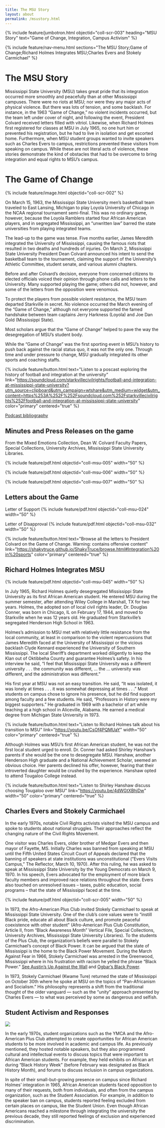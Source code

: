 ```yaml
---
title: The MSU Story
layout: about
permalink: /msustory.html
---
```

{% include feature/jumbotron.html objectid="coll-scr-003" heading="MSU Story" text="Game of Change, Integration, Campus Activism" %}

{% include feature/nav-menu.html sections="The MSU Story;Game of Change;Richard Holmes Integrates MSU;Charles Evers and Stokely Carmichael" %}

# The MSU Story
Mississippi State University (MSU) takes great pride that its integration occurred more smoothly and peacefully than at other Mississippi campuses.  There were no riots at MSU; nor were they any major acts of physical violence.  But there was lots of tension, and some backlash.  For instance, in the 1963 “Game of Change,” no violent incidents occurred, but the team left under cover of night, and following the event, President Colvard received letters filled with vitriol. Likewise, when Richard Holmes first registered for classes at MSU in July 1965, no one hurt him or prevented his registration, but he had to live in isolation and get escorted home.  Furthermore, when MSU student groups wanted to invite speakers such as Charles Evers to campus, restrictions prevented these visitors from speaking on campus.  While these are not literal acts of violence, these stories demonstrate the kind of obstacles that had to be overcome to bring integration and equal rights to MSU’s campus.

# The Game of Change

{% include feature/image.html objectid="coll-scr-002" %}

On March 15, 1963, the Mississippi State University men’s basketball team traveled to East Lansing, Michigan to play Loyola University of Chicago in the NCAA regional tournament semi-final.  This was no ordinary game, however, because the Loyola Ramblers started four African American players, and in segregated Mississippi, an “unwritten law” barred the state universities from playing integrated teams.

The lead-up to the game was tense.  Five months earlier, James Meredith integrated the University of Mississippi, causing the famous riots that resulted in two deaths and hundreds of injuries. On March 2, Mississippi State University President Dean Colvard announced his intent to send the basketball team to the tournament, claiming the support of the University’s Athletic Committee, student senate, and various alumni chapters.

Before and after Colvard’s decision, everyone from concerned citizens to elected officials voiced their opinion through phone calls and letters to the University.  Many supported playing the game; others did not, however, and some of the letters from the opposition were venomous.

To protect the players from possible violent resistance, the MSU team departed Starkville in secret. No violence occurred the March evening of the “Game of Change,” although not everyone supported the famed handshake between team captains Jerry Harkness (Loyola) and Joe Dan Gold (Mississippi State).

Most scholars argue that the “Game of Change” helped to pave the way the desegregation of MSU’s student body.

While the “Game of Change” was the first sporting event in MSU’s history to push back against the racial status quo, it was not the only one.  Through time and under pressure to change, MSU gradually integrated its other sports and coaching staffs.

{% include feature/button.html text="Listen to a poscast exploring the history of football and integration at the university" link="https://soundcloud.com/starkvillecivilrights/football-and-integration-at-mississippi-state-university?utm_source=clipboard&utm_campaign=wtshare&utm_medium=widget&utm_content=https%253A%252F%252Fsoundcloud.com%252Fstarkvillecivilrights%252Ffootball-and-integration-at-mississippi-state-university" color="primary" centered="true" %}


<a href="https://docs.google.com/document/d/1g-MbgL5gOGEWAJTXjKS-HgsXA6bFCjcg-RMqbXamaDQ/edit?usp=sharing">Podcast bibliography</a>

## Minutes and Press Releases on the game
From the Mixed Emotions Collection, Dean W. Colvard Faculty Papers, Special Collections, University Archives, Mississippi State University Libraries.

{% include feature/pdf.html objectid="coll-msu-005" width="50" %}

{% include feature/pdf.html objectid="coll-msu-006" width="50" %}

{% include feature/pdf.html objectid="coll-msu-007" width="50" %}

<!--missing 008, possibly the Resolution. Not in objects folder or data sheet. Reference: https://drive.google.com/file/d/0B5tiL0HMFLJGM2RqVlJnMmNCVmc/view?usp=sharing&resourcekey=0-dV8UGHiXaQn5y4kYdBLX4g {% include feature/pdf.html objectid="coll-msu-008" width="50" %}-->

## Letters about the Game

Letter of Support
{% include feature/pdf.html objectid="coll-msu-024" width="50" %}

Letter of Disapproval
{% include feature/pdf.html objectid="coll-msu-032" width="50" %}

{% include feature/button.html text="Browse all the letters to President Colvard on the Game of Change. Warning: contains offensive content" link="https://shakytruce.github.io/ShakyTruce/browse.html#Integration%20in%20sports" color="primary" centered="true" %}

## Richard Holmes Integrates MSU

{% include feature/pdf.html objectid="coll-msu-045" width="50" %}

In July 1965, Richard Holmes quietly desegregated Mississippi State University as its first African American student. He entered MSU during the summer semester, after attending Wiley College in Marshall, TX for two years. Holmes, the adopted son of local civil rights leader, Dr. Douglas Conner,  was born in Chicago, IL on February 17, 1944, and moved to Starkville when he was 12 years old. He graduated from Starkville’s segregated Henderson High School in 1963.

Holmes’s admission to MSU met with relatively little resistance from the local community, at least in comparison to the violent repercussions that James Meredith faced at the University of Mississippi or the vicious backlash Clyde Kennard experienced the University of Southern Mississippi. The local Sheriff’s department worked diligently to keep the Klan out of Oktibbeha County and guarantee Holmes’s safety. In his interview he said, “I feel that Mississippi State University was a different university . . . the community was different, … the … university was different, and the administration was different.” 

His first year at MSU was not an easy transition. He said, “It was isolated, it was lonely at times . . . it was somewhat depressing at times . . .” Most students on campus chose to ignore his presence, but he did find support among faculty and a few students. He said, “Professors in History were my biggest supporters.” He graduated in 1969 with a bachelor of art while teaching at a high school in Aliceville, Alabama. He earned a medical degree from Michigan State University in 1973. 

{% include feature/button.html text="Listen to Richard Holmes talk about his transition to MSU" link="https://youtu.be/CsOf4PQMUaY" width="50" color="primary" centered="true" %}

Although Holmes was MSU’s first African American student, he was not the first local student urged to enroll.  Dr. Conner had asked Shirley Hanshaw’s parents if she would be the one to desegregate MSU.  Hanshaw, another Henderson High graduate and a National Achievement Scholar, seemed an obvious choice.  Her parents declined his offer, however, fearing that their introverted daughter would be crushed by the experience.  Hanshaw opted to attend Tougaloo College instead. 

{% include feature/button.html text="Listen to Shirley Hanshaw discuss choosing Tougaloo over MSU" link="https://youtu.be/4dWGtXBhjDw" width="50" color="primary" centered="true" %}

## Charles Evers and Stokely Carmichael

In the early 1970s, notable Civil Rights activists visited the MSU campus and spoke to students about national struggles. Their approaches reflect the changing nature of the Civil Rights Movement.

One visitor was Charles Evers, older brother of Medgar Evers and then mayor of Fayette, MS. Initially Charles was banned from speaking at MSU until the Fifth United States Circuit Court of Appeals declared that the banning of speakers at state institutions was unconstitutional (“Evers Visits Campus,” The Reflector, March 10, 1970). After this ruling, he was asked to speak at Mississippi State University by the Young Democrats on March 9, 1970. In his speech, Evers advocated for the employment of more black faculty members and improved race relations throughout the state.  Evers also touched on unresolved issues – taxes, public education, social programs – that the state of Mississippi faced at the time. 

{% include feature/pdf.html objectid="coll-scr-005" width="50" %}

In 1973, the Afro-American Plus Club invited Stokely Carmichael to speak at Mississippi State University. One of the club’s core values were to “instill Black pride, educate all about Black culture, and promote peaceful coexistence with other student" (Afro-American Plus Club Constitution, Article II, from “Black Awareness Month” Vertical File, Special Collections, University Archives, Mississippi State University Libraries). To the students of the Plus Club, the organization’s beliefs were parallel to Stokely Carmichael’s concept of Black Power. It can be argued that the state of Mississippi is the home to the Black Power Movement. During the March Against Fear in 1966, Stokely Carmichael was arrested in the Greenwood, Mississippi where in his frustration with racism he yelled the phrase “Black Power.” <a href="http://mlp.ent.sirsi.net/client/en_US/msstate/search/detailnonmodal/ent:$002f$002fSD_ILS$002f0$002fSD_ILS:1044912/one?qu=Up+Against+the+Wall%3A+Violence+in+the+Making+and+Unmaking+of+the+Black+Panther+Party&te=ILS">See Austin’s Up Against the Wall</a> and <a href="http://mlp.ent.sirsi.net/client/en_US/msstate/search/detailnonmodal/ent:$002f$002fSD_ILS$002f0$002fSD_ILS:1159316/one?qu=Black+Power%3A+Radical+Politics+and+African+American+Identity&te=ILS">Ogbar’s Black Power</a>.  

<!--cannot get this to display properly src="https://commons.wikimedia.org/wiki/File:Kwame_Ture_at_a_1966_Mississippi_press_conference.jpg" -->

In 1973, Stokely Carmichael (Kwame Ture) returned the state of Mississippi on October 30th where he spoke at MSU on the topics of “Pan-Africanism and Socialism.” His philosophy represents a shift from the traditional thought of the older vanguard — such as the “unity” approach presented by Charles Evers — to what was perceived by some as dangerous and selfish. 

## Student Activism and Responses

<img src="https://starkvillecivilrights.msstate.edu/wordpress/wp-content/uploads/Reflector-1971-12-14-black-Santa-e1494609246242-768x511.jpg">
<!--Image - A child and Santa on campus at MSU in December 1971, *The Reflector*. Add to objects and create includes code at a later date-->

In the early 1970s, student organizations such as the YMCA and the Afro-American Plus Club attempted to create opportunities for African American students to be more involved in academic and campus life. As previously mentioned, they hosted notable speakers, but they also programmed cultural and intellectual events to discuss topics that were important to African American students.  For example, they held exhibits on African art during “Black History Week” (before February was designated as Black History Month), and forums to discuss inclusion in campus organizations.

In spite of their small-but-growing presence on campus since Richard Holmes’ integration in 1965, African American students faced opposition to many of their requests, both from individuals, and often from the campus organization, such as the Student Association. For example, in addition to the speaker ban on campus, students reported feeling excluded from certain places on campus, like the Student Union. Even though African Americans reached a milestone through integrating the university the previous decade, they still reported feelings of exclusion and experienced discrimination.

<!--add objects from Afro American Plus Club and YMCA -->